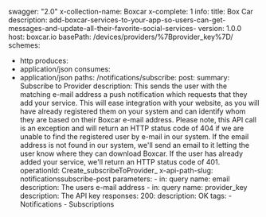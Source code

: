 swagger: "2.0"
x-collection-name: Boxcar
x-complete: 1
info:
  title: Box Car
  description: add-boxcar-services-to-your-app-so-users-can-get-messages-and-update-all-their-favorite-social-services-
  version: 1.0.0
host: boxcar.io
basePath: /devices/providers/%7Bprovider_key%7D/
schemes:
- http
produces:
- application/json
consumes:
- application/json
paths:
  /notifications/subscribe:
    post:
      summary: Subscribe to Provider
      description: This sends the user with the matching e-mail address a push notification
        which requests that they add your service. This will ease integration with
        your website, as you will have already registered them on your system and
        can identify whom they are based on their Boxcar e-mail address. Please note,
        this API call is an exception and will return an HTTP status code of 404 if
        we are unable to find the registered user by e-mail in our system. If the
        email address is not found in our system, we'll send an email to it letting
        the user know where they can download Boxcar. If the user has already added
        your service, we'll return an HTTP status code of 401.
      operationId: Create_subscribeToProvider_
      x-api-path-slug: notificationssubscribe-post
      parameters:
      - in: query
        name: email
        description: The users e-mail address
      - in: query
        name: provider_key
        description: The API key
      responses:
        200:
          description: OK
      tags:
      - Notifications
      - Subscriptions
